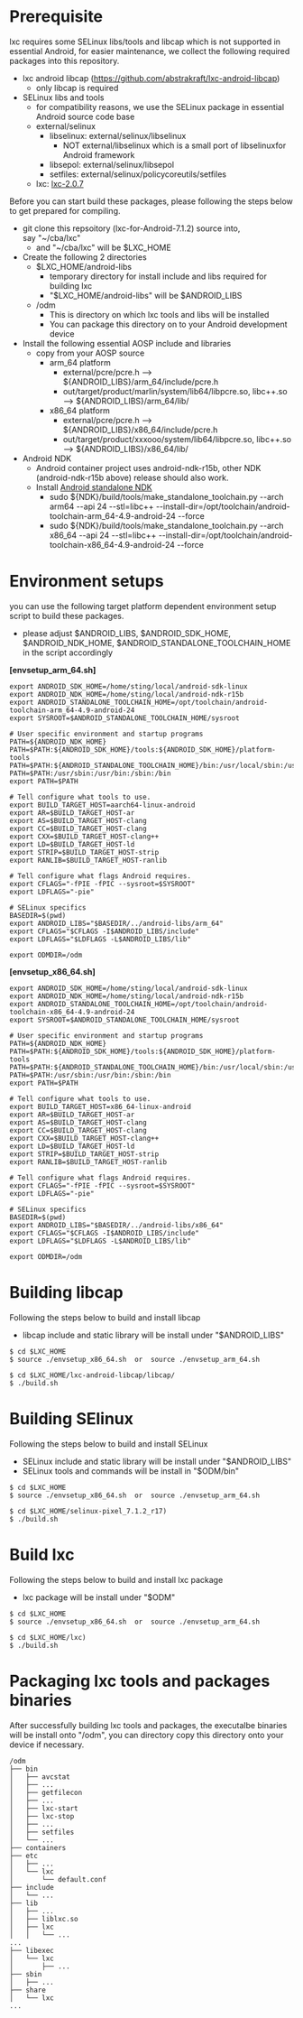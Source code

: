 # Prerequisite

lxc requires some SELinux libs/tools and libcap which is not supported in essential Android, for easier maintenance, we collect the following required packages into this repository.

- lxc android libcap (https://github.com/abstrakraft/lxc-android-libcap)
  - only libcap is required
- SELinux libs and tools
  - for compatibility reasons, we use the SELinux package in essential Android source code base
  - external/selinux
    - libselinux: external/selinux/libselinux
      - NOT external/libselinux which is a small port of libselinuxfor Android framework
    - libsepol: external/selinux/libsepol
    - setfiles: external/selinux/policycoreutils/setfiles 
  - lxc: [lxc-2.0.7](https://github.com/lxc)

Before you can start build these packages, please following the steps below to get prepared for compiling.

- git clone this repsoitory (lxc-for-Android-7.1.2) source into, say "~/cba/lxc" 
  - and "~/cba/lxc" will be $LXC_HOME
- Create the following 2 directories
  - $LXC_HOME/android-libs
    - temporary directory for install include and libs required for building lxc
    - "$LXC_HOME/android-libs" will be $ANDROID_LIBS 
  - /odm
    - This is directory on which lxc tools and libs will be installed
    - You can package this directory on to your Android development device 
- Install the following essential AOSP include and libraries
  - copy from your AOSP source
    - arm_64 platform
      - external/pcre/pcre.h --> ${ANDROID_LIBS}/arm_64/include/pcre.h
      - out/target/product/marlin/system/lib64/libpcre.so, libc++.so  --> ${ANDROID_LIBS}/arm_64/lib/
    - x86_64 platform
      - external/pcre/pcre.h --> ${ANDROID_LIBS}/x86_64/include/pcre.h
      - out/target/product/xxxooo/system/lib64/libpcre.so, libc++.so  --> ${ANDROID_LIBS}/x86_64/lib/
- Android NDK 
  - Android container project uses android-ndk-r15b, other NDK (android-ndk-r15b above) release should also work.
  - Install [Android standalone NDK](https://developer.android.com/ndk/guides/standalone_toolchain.html)
    - sudo ${NDK}/build/tools/make\_standalone\_toolchain.py --arch arm64 --api 24 --stl=libc++ --install-dir=/opt/toolchain/android-toolchain-arm_64-4.9-android-24 --force
    - sudo ${NDK}/build/tools/make\_standalone\_toolchain.py --arch x86\_64 --api 24 --stl=libc++ --install-dir=/opt/toolchain/android-toolchain-x86\_64-4.9-android-24 --force

# Environment setups

you can use the following target platform dependent environment setup script to build these packages.

- please adjust $ANDROID_LIBS, $ANDROID_SDK_HOME, $ANDROID_NDK_HOME, $ANDROID_STANDALONE_TOOLCHAIN_HOME in the script accordingly

**[envsetup_arm_64.sh]**
``` shell
export ANDROID_SDK_HOME=/home/sting/local/android-sdk-linux
export ANDROID_NDK_HOME=/home/sting/local/android-ndk-r15b
export ANDROID_STANDALONE_TOOLCHAIN_HOME=/opt/toolchain/android-toolchain-arm_64-4.9-android-24
export SYSROOT=$ANDROID_STANDALONE_TOOLCHAIN_HOME/sysroot

# User specific environment and startup programs
PATH=${ANDROID_NDK_HOME}
PATH=$PATH:${ANDROID_SDK_HOME}/tools:${ANDROID_SDK_HOME}/platform-tools
PATH=$PATH:${ANDROID_STANDALONE_TOOLCHAIN_HOME}/bin:/usr/local/sbin:/usr/local/bin
PATH=$PATH:/usr/sbin:/usr/bin:/sbin:/bin
export PATH=$PATH

# Tell configure what tools to use.
export BUILD_TARGET_HOST=aarch64-linux-android
export AR=$BUILD_TARGET_HOST-ar
export AS=$BUILD_TARGET_HOST-clang
export CC=$BUILD_TARGET_HOST-clang
export CXX=$BUILD_TARGET_HOST-clang++
export LD=$BUILD_TARGET_HOST-ld
export STRIP=$BUILD_TARGET_HOST-strip
export RANLIB=$BUILD_TARGET_HOST-ranlib

# Tell configure what flags Android requires.
export CFLAGS="-fPIE -fPIC --sysroot=$SYSROOT"
export LDFLAGS="-pie"

# SELinux specifics
BASEDIR=$(pwd)
export ANDROID_LIBS="$BASEDIR/../android-libs/arm_64"
export CFLAGS="$CFLAGS -I$ANDROID_LIBS/include"
export LDFLAGS="$LDFLAGS -L$ANDROID_LIBS/lib"

export ODMDIR=/odm
```

**[envsetup_x86_64.sh]**
``` shell
export ANDROID_SDK_HOME=/home/sting/local/android-sdk-linux
export ANDROID_NDK_HOME=/home/sting/local/android-ndk-r15b
export ANDROID_STANDALONE_TOOLCHAIN_HOME=/opt/toolchain/android-toolchain-x86_64-4.9-android-24
export SYSROOT=$ANDROID_STANDALONE_TOOLCHAIN_HOME/sysroot

# User specific environment and startup programs
PATH=${ANDROID_NDK_HOME}
PATH=$PATH:${ANDROID_SDK_HOME}/tools:${ANDROID_SDK_HOME}/platform-tools
PATH=$PATH:${ANDROID_STANDALONE_TOOLCHAIN_HOME}/bin:/usr/local/sbin:/usr/local/bin
PATH=$PATH:/usr/sbin:/usr/bin:/sbin:/bin
export PATH=$PATH

# Tell configure what tools to use.
export BUILD_TARGET_HOST=x86_64-linux-android
export AR=$BUILD_TARGET_HOST-ar
export AS=$BUILD_TARGET_HOST-clang
export CC=$BUILD_TARGET_HOST-clang
export CXX=$BUILD_TARGET_HOST-clang++
export LD=$BUILD_TARGET_HOST-ld
export STRIP=$BUILD_TARGET_HOST-strip
export RANLIB=$BUILD_TARGET_HOST-ranlib

# Tell configure what flags Android requires.
export CFLAGS="-fPIE -fPIC --sysroot=$SYSROOT"
export LDFLAGS="-pie"

# SELinux specifics
BASEDIR=$(pwd)
export ANDROID_LIBS="$BASEDIR/../android-libs/x86_64"
export CFLAGS="$CFLAGS -I$ANDROID_LIBS/include"
export LDFLAGS="$LDFLAGS -L$ANDROID_LIBS/lib"

export ODMDIR=/odm
```

# Building libcap

Following the steps below to build and install libcap

- libcap include and static library will be install under "$ANDROID_LIBS"
  
``` shell
$ cd $LXC_HOME
$ source ./envsetup_x86_64.sh  or  source ./envsetup_arm_64.sh

$ cd $LXC_HOME/lxc-android-libcap/libcap/
$ ./build.sh
```

# Building SElinux

Following the steps below to build and install SELinux

- SELinux include and static library will be install under "$ANDROID_LIBS"
- SELinux tools and commands will be install in "$ODM/bin"

``` shell
$ cd $LXC_HOME
$ source ./envsetup_x86_64.sh  or  source ./envsetup_arm_64.sh

$ cd $LXC_HOME/selinux-pixel_7.1.2_r17)
$ ./build.sh
```

# Build lxc

Following the steps below to build and install lxc package

- lxc package will be install under "$ODM"

``` shell
$ cd $LXC_HOME
$ source ./envsetup_x86_64.sh  or  source ./envsetup_arm_64.sh

$ cd $LXC_HOME/lxc)
$ ./build.sh
```

# Packaging lxc tools and packages binaries

After successfully building lxc tools and packages, the executalbe binaries will be install onto "/odm", you can directory copy this directory onto your device if necessary. 

```
/odm
├── bin
│   ├── avcstat
│   ├── ...
│   ├── getfilecon
│   ├── ...
│   ├── lxc-start
│   ├── lxc-stop
│   ├── ...
│   ├── setfiles
│   └── ...
├── containers
├── etc
│   ├── ...
│   └── lxc
│       └── default.conf
├── include
│   └── ...
├── lib
│   ├── ...
│   ├── liblxc.so
│   ├── lxc
│   │   └── ...
...
├── libexec
│   └── lxc
│       ├── ...
├── sbin
│   ├── ...
├── share
│   └── lxc
...
```
